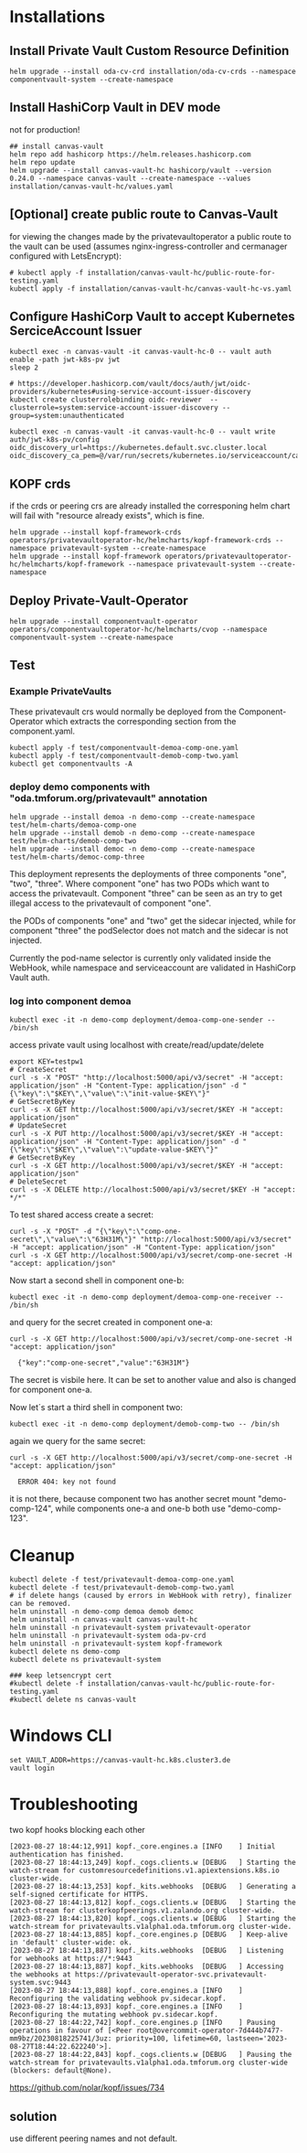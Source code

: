 # Installations

## Install Private Vault Custom Resource Definition

```
helm upgrade --install oda-cv-crd installation/oda-cv-crds --namespace componentvault-system --create-namespace
```

## Install HashiCorp Vault in DEV mode

not for production!

```
## install canvas-vault
helm repo add hashicorp https://helm.releases.hashicorp.com
helm repo update
helm upgrade --install canvas-vault-hc hashicorp/vault --version 0.24.0 --namespace canvas-vault --create-namespace --values installation/canvas-vault-hc/values.yaml
```

## [Optional] create public route to Canvas-Vault

for viewing the changes made by the privatevaultoperator a public route to the vault can be used 
(assumes nginx-ingress-controller and cermanager configured with LetsEncrypt):

```
# kubectl apply -f installation/canvas-vault-hc/public-route-for-testing.yaml
kubectl apply -f installation/canvas-vault-hc/canvas-vault-hc-vs.yaml

```

## Configure HashiCorp Vault to accept Kubernetes SerciceAccount Issuer

```
kubectl exec -n canvas-vault -it canvas-vault-hc-0 -- vault auth enable -path jwt-k8s-pv jwt
sleep 2

# https://developer.hashicorp.com/vault/docs/auth/jwt/oidc-providers/kubernetes#using-service-account-issuer-discovery
kubectl create clusterrolebinding oidc-reviewer  --clusterrole=system:service-account-issuer-discovery --group=system:unauthenticated

kubectl exec -n canvas-vault -it canvas-vault-hc-0 -- vault write auth/jwt-k8s-pv/config oidc_discovery_url=https://kubernetes.default.svc.cluster.local oidc_discovery_ca_pem=@/var/run/secrets/kubernetes.io/serviceaccount/ca.crt
```

## KOPF crds

if the crds or peering crs are already installed the corresponing helm chart will fail with "resource already exists", which is fine.

```
helm upgrade --install kopf-framework-crds operators/privatevaultoperator-hc/helmcharts/kopf-framework-crds --namespace privatevault-system --create-namespace
helm upgrade --install kopf-framework operators/privatevaultoperator-hc/helmcharts/kopf-framework --namespace privatevault-system --create-namespace
```



## Deploy Private-Vault-Operator

```
helm upgrade --install componentvault-operator operators/componentvaultoperator-hc/helmcharts/cvop --namespace componentvault-system --create-namespace
```


## Test


### Example PrivateVaults

These privatevault crs would normally be deployed from the Component-Operator which extracts the corresponding section from the component.yaml.

```
kubectl apply -f test/componentvault-demoa-comp-one.yaml
kubectl apply -f test/componentvault-demob-comp-two.yaml
kubectl get componentvaults -A
```

### deploy demo components with "oda.tmforum.org/privatevault" annotation

```
helm upgrade --install demoa -n demo-comp --create-namespace test/helm-charts/demoa-comp-one
helm upgrade --install demob -n demo-comp --create-namespace test/helm-charts/demob-comp-two
helm upgrade --install democ -n demo-comp --create-namespace test/helm-charts/democ-comp-three
```

This deployment represents the deployments of three components "one", "two", "three".
Where component "one" has two PODs which want to access the privatevault.
Component "three" can be seen as an try to get illegal access to the privatevault of component "one".

the PODs of components "one" and "two" get the sidecar injected, 
while for component "three" the podSelector does not match and the sidecar is not injected.

Currently the pod-name selector is currently only validated inside the WebHook, 
while namespace and serviceaccount are validated in HashiCorp Vault auth.


### log into component demoa

```
kubectl exec -it -n demo-comp deployment/demoa-comp-one-sender -- /bin/sh
```

access private vault using localhost with create/read/update/delete

```
export KEY=testpw1
# CreateSecret
curl -s -X "POST" "http://localhost:5000/api/v3/secret" -H "accept: application/json" -H "Content-Type: application/json" -d "{\"key\":\"$KEY\",\"value\":\"init-value-$KEY\"}"
# GetSecretByKey
curl -s -X GET http://localhost:5000/api/v3/secret/$KEY -H "accept: application/json"
# UpdateSecret
curl -s -X PUT http://localhost:5000/api/v3/secret/$KEY -H "accept: application/json" -H "Content-Type: application/json" -d "{\"key\":\"$KEY\",\"value\":\"update-value-$KEY\"}"
# GetSecretByKey
curl -s -X GET http://localhost:5000/api/v3/secret/$KEY -H "accept: application/json"
# DeleteSecret
curl -s -X DELETE http://localhost:5000/api/v3/secret/$KEY -H "accept: */*"
```

To test shared access create a secret:

```
curl -s -X "POST" -d "{\"key\":\"comp-one-secret\",\"value\":\"63H31M\"}" "http://localhost:5000/api/v3/secret" -H "accept: application/json" -H "Content-Type: application/json" 
curl -s -X GET http://localhost:5000/api/v3/secret/comp-one-secret -H "accept: application/json"
```

Now start a second shell in component one-b:

```
kubectl exec -it -n demo-comp deployment/demoa-comp-one-receiver -- /bin/sh
```

and query for the secret created in component one-a:

```
curl -s -X GET http://localhost:5000/api/v3/secret/comp-one-secret -H "accept: application/json"

  {"key":"comp-one-secret","value":"63H31M"}
```

The secret is visbile here.
It can be set to another value and also is changed for component one-a.

Now let´s start a third shell in component two:

```
kubectl exec -it -n demo-comp deployment/demob-comp-two -- /bin/sh
```

again we query for the same secret:

```
curl -s -X GET http://localhost:5000/api/v3/secret/comp-one-secret -H "accept: application/json"

  ERROR 404: key not found
```

it is not there, because component two has another secret mount "demo-comp-124", while 
components one-a and one-b both use "demo-comp-123".


# Cleanup

```
kubectl delete -f test/privatevault-demoa-comp-one.yaml
kubectl delete -f test/privatevault-demob-comp-two.yaml
# if delete hangs (caused by errors in WebHook with retry), finalizer can be removed.
helm uninstall -n demo-comp demoa demob democ
helm uninstall -n canvas-vault canvas-vault-hc
helm uninstall -n privatevault-system privatevault-operator 
helm uninstall -n privatevault-system oda-pv-crd
helm uninstall -n privatevault-system kopf-framework 
kubectl delete ns demo-comp
kubectl delete ns privatevault-system 

### keep letsencrypt cert
#kubectl delete -f installation/canvas-vault-hc/public-route-for-testing.yaml
#kubectl delete ns canvas-vault  
```


# Windows CLI

```
set VAULT_ADDR=https://canvas-vault-hc.k8s.cluster3.de
vault login
```

# Troubleshooting

two kopf hooks blocking each other

```
[2023-08-27 18:44:12,991] kopf._core.engines.a [INFO    ] Initial authentication has finished.
[2023-08-27 18:44:13,249] kopf._cogs.clients.w [DEBUG   ] Starting the watch-stream for customresourcedefinitions.v1.apiextensions.k8s.io cluster-wide.
[2023-08-27 18:44:13,253] kopf._kits.webhooks  [DEBUG   ] Generating a self-signed certificate for HTTPS.
[2023-08-27 18:44:13,812] kopf._cogs.clients.w [DEBUG   ] Starting the watch-stream for clusterkopfpeerings.v1.zalando.org cluster-wide.
[2023-08-27 18:44:13,820] kopf._cogs.clients.w [DEBUG   ] Starting the watch-stream for privatevaults.v1alpha1.oda.tmforum.org cluster-wide.
[2023-08-27 18:44:13,885] kopf._core.engines.p [DEBUG   ] Keep-alive in 'default' cluster-wide: ok.
[2023-08-27 18:44:13,887] kopf._kits.webhooks  [DEBUG   ] Listening for webhooks at https://*:9443
[2023-08-27 18:44:13,887] kopf._kits.webhooks  [DEBUG   ] Accessing the webhooks at https://privatevault-operator-svc.privatevault-system.svc:9443
[2023-08-27 18:44:13,888] kopf._core.engines.a [INFO    ] Reconfiguring the validating webhook pv.sidecar.kopf.
[2023-08-27 18:44:13,893] kopf._core.engines.a [INFO    ] Reconfiguring the mutating webhook pv.sidecar.kopf.
[2023-08-27 18:44:22,742] kopf._core.engines.p [INFO    ] Pausing operations in favour of [<Peer root@overcommit-operator-7d444b7477-mm9bz/20230818225741/3uz: priority=100, lifetime=60, lastseen='2023-08-27T18:44:22.622240'>].
[2023-08-27 18:44:22,843] kopf._cogs.clients.w [DEBUG   ] Pausing the watch-stream for privatevaults.v1alpha1.oda.tmforum.org cluster-wide (blockers: default@None).
```

https://github.com/nolar/kopf/issues/734

## solution

use different peering names and not default.

